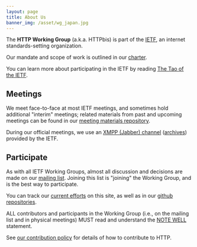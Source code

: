 ```yaml
---
layout: page
title: About Us
banner_img: /asset/wg_japan.jpg
---
```


The **HTTP Working Group** (a.k.a. HTTPbis) is part of the [IETF](http://www.ietf.org/), an internet standards-setting organization.

Our mandate and scope of work is outlined in our [charter](http://datatracker.ietf.org/wg/httpbis/charter/).

You can learn more about participating in the IETF by reading [The Tao of the IETF](http://www.ietf.org/tao.html).

## Meetings

We meet face-to-face at most IETF meetings, and sometimes hold additional "interim" meetings; related materials from past and upcoming meetings can be found in our [meeting materials repository](https://github.com/httpwg/wg-materials).

During our official meetings, we use an [XMPP (Jabber) channel](xmpp://httpbis@jabber.ietf.org?join) (​[archives](http://www.ietf.org/jabber/logs/httpbis/)) provided by the IETF.

## Participate

As with all IETF Working Groups, almost all discussion and decisions are made on our [mailing list](http://lists.w3.org/Archives/Public/ietf-http-wg/). Joining this list is "joining" the Working Group, and is the best way to participate.

You can track our [current efforts](/wip/) on this site, as well as in our [github repositories](https://github.com/httpwg/).

ALL contributors and participants in the Working Group (i.e., on the mailing list and in physical meetings) MUST read and understand the ​[NOTE WELL](http://www.ietf.org/about/note-well.html) statement.

See [our contribution policy](https://github.com/httpwg/http-extensions/blob/master/CONTRIBUTING.md) for details of how to contribute to HTTP.
